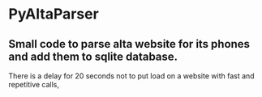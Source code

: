 <h1>PyAltaParser</h1>

<h2>Small code to parse alta website for its phones and add them to sqlite database.</h2>
<p>There is a delay for 20 seconds not to put load on a website with fast and repetitive calls,</p>
